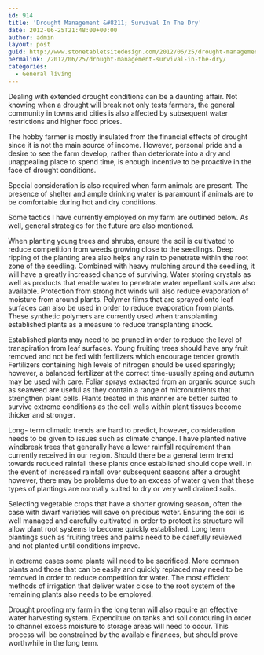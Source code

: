 ```yaml
---
id: 914
title: 'Drought Management &#8211; Survival In The Dry'
date: 2012-06-25T21:48:00+00:00
author: admin
layout: post
guid: http://www.stonetabletsitedesign.com/2012/06/25/drought-management-survival-in-the-dry/
permalink: /2012/06/25/drought-management-survival-in-the-dry/
categories:
  - General living
---
```

Dealing with extended drought conditions can be a daunting affair. Not knowing when a drought will break not only tests farmers, the general community in towns and cities is also affected by subsequent water restrictions and higher food prices.

The hobby farmer is mostly insulated from the financial effects of drought since it is not the main source of income. However, personal pride and a desire to see the farm develop, rather than deteriorate into a dry and unappealing place to spend time, is enough incentive to be proactive in the face of drought conditions.

Special consideration is also required when farm animals are present. The presence of shelter and ample drinking water is paramount if animals are to be comfortable during hot and dry conditions.

Some tactics I have currently employed on my farm are outlined below. As well, general strategies for the future are also mentioned.

When planting young trees and shrubs, ensure the soil is cultivated to reduce competition from weeds growing close to the seedlings. Deep ripping of the planting area also helps any rain to penetrate within the root zone of the seedling. Combined with heavy mulching around the seedling, it will have a greatly increased chance of surviving. Water storing crystals as well as products that enable water to penetrate water repellant soils are also available. Protection from strong hot winds will also reduce evaporation of moisture from around plants. Polymer films that are sprayed onto leaf surfaces can also be used in order to reduce evaporation from plants. These synthetic polymers are currently used when transplanting established plants as a measure to reduce transplanting shock.

Established plants may need to be pruned in order to reduce the level of transpiration from leaf surfaces. Young fruiting trees should have any fruit removed and not be fed with fertilizers which encourage tender growth. Fertilizers containing high levels of nitrogen should be used sparingly; however, a balanced fertilizer at the correct time-usually spring and autumn may be used with care. Foliar sprays extracted from an organic source such as seaweed are useful as they contain a range of micronutrients that strengthen plant cells. Plants treated in this manner are better suited to survive extreme conditions as the cell walls within plant tissues become thicker and stronger.

Long- term climatic trends are hard to predict, however, consideration needs to be given to issues such as climate change. I have planted native windbreak trees that generally have a lower rainfall requirement than currently received in our region. Should there be a general term trend towards reduced rainfall these plants once established should cope well. In the event of increased rainfall over subsequent seasons after a drought however, there may be problems due to an excess of water given that these types of plantings are normally suited to dry or very well drained soils.

Selecting vegetable crops that have a shorter growing season, often the case with dwarf varieties will save on precious water. Ensuring the soil is well managed and carefully cultivated in order to protect its structure will allow plant root systems to become quickly established. Long term plantings such as fruiting trees and palms need to be carefully reviewed and not planted until conditions improve.

In extreme cases some plants will need to be sacrificed. More common plants and those that can be easily and quickly replaced may need to be removed in order to reduce competition for water. The most efficient methods of irrigation that deliver water close to the root system of the remaining plants also needs to be employed.

Drought proofing my farm in the long term will also require an effective water harvesting system. Expenditure on tanks and soil contouring in order to channel excess moisture to storage areas will need to occur. This process will be constrained by the available finances, but should prove worthwhile in the long term.
